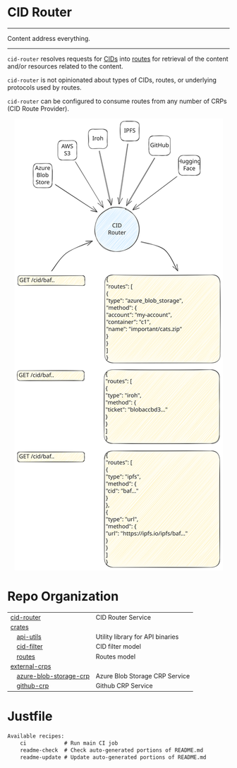 # CID Router

<hr/>
Content address everything.
<hr/>

`cid-router` resolves requests for [CIDs](https://docs.ipfs.tech/concepts/content-addressing/#what-is-a-cid) into [routes](/crates/routes) for retrieval of the content and/or resources related to the content.

`cid-router` is not opinionated about types of CIDs, routes, or underlying protocols used by routes.

`cid-router` can be configured to consume routes from any number of CRPs (CID Route Provider).

<div align="center">
  <img src="/.readme/cid-router.svg" alt="CID Router diagram">
</div>

# Repo Organization
|||
|-|-|
|[cid-router](/cid-router)|CID Router Service |
|[crates](/crates)| |
|&emsp;[api-utils](/crates/api-utils)|Utility library for API binaries |
|&emsp;[cid-filter](/crates/cid-filter)|CID filter model |
|&emsp;[routes](/crates/routes)|Routes model |
|[external-crps](/external-crps)| |
|&emsp;[azure-blob-storage-crp](/external-crps/azure-blob-storage-crp)|Azure Blob Storage CRP Service |
|&emsp;[github-crp](/external-crps/github-crp)|Github CRP Service |
 
# Justfile
```present just
Available recipes:
    ci            # Run main CI job
    readme-check  # Check auto-generated portions of README.md
    readme-update # Update auto-generated portions of README.md
```